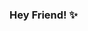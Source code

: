 ### Hey Friend! ✨

<!--
**syedadam007/syedadam007** is a ✨ _special_ ✨ repository because its `README.md` (this file) appears on your GitHub profile.

- 🔭 Incoming Product Design Intern at Tesla and Facebook
- 🖱 I’m currently learning React Native to launch my million dollar app idea.
- 🌏 Previously worked at TH Experiential, Long Story Studios, Tarski Technologies.
- 📫 Reach me here: https://www.linkedin.com/in/syedadamemirputra/
- ⚡️ Fun fact: I'm a National Fencer 🤺 and am originally from Malaysia 🇲🇾.
